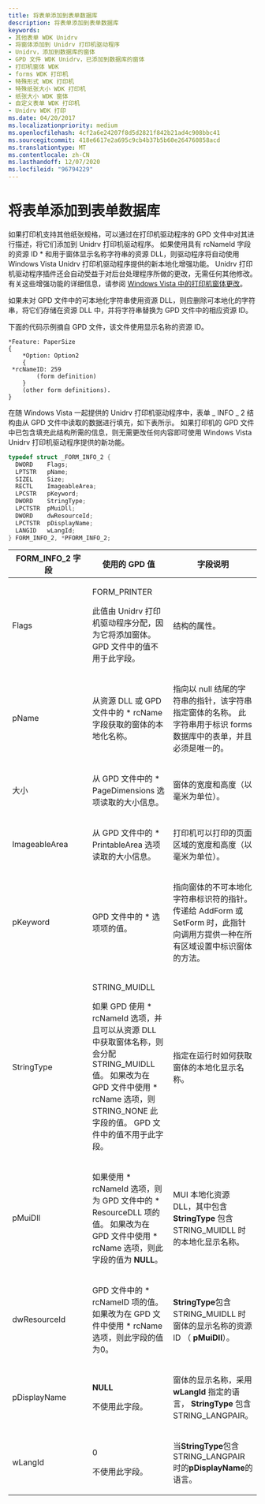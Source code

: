 ```yaml
---
title: 将表单添加到表单数据库
description: 将表单添加到表单数据库
keywords:
- 其他表单 WDK Unidrv
- 将窗体添加到 Unidrv 打印机驱动程序
- Unidrv，添加到数据库的窗体
- GPD 文件 WDK Unidrv，已添加到数据库的窗体
- 打印机窗体 WDK
- forms WDK 打印机
- 特殊形式 WDK 打印机
- 特殊纸张大小 WDK 打印机
- 纸张大小 WDK 窗体
- 自定义表单 WDK 打印机
- Unidrv WDK 打印
ms.date: 04/20/2017
ms.localizationpriority: medium
ms.openlocfilehash: 4cf2a6e24207f8d5d2821f842b21ad4c908bbc41
ms.sourcegitcommit: 418e6617e2a695c9cb4b37b5b60e264760858acd
ms.translationtype: MT
ms.contentlocale: zh-CN
ms.lasthandoff: 12/07/2020
ms.locfileid: "96794229"
---
```

# <a name="adding-forms-to-the-forms-database"></a>将表单添加到表单数据库


如果打印机支持其他纸张规格，可以通过在打印机驱动程序的 GPD 文件中对其进行描述，将它们添加到 Unidrv 打印机驱动程序。 如果使用具有 rcNameId 字段的资源 ID \* 和用于窗体显示名称字符串的资源 DLL，则驱动程序将自动使用 Windows Vista Unidrv 打印机驱动程序提供的新本地化增强功能。 Unidrv 打印机驱动程序插件还会自动受益于对后台处理程序所做的更改，无需任何其他修改。 有关这些增强功能的详细信息，请参阅 [Windows Vista 中的打印机窗体更改](changes-to-printer-forms-in-windows-vista.md)。

如果未对 GPD 文件中的可本地化字符串使用资源 DLL，则应删除可本地化的字符串，将它们存储在资源 DLL 中，并将字符串替换为 GPD 文件中的相应资源 ID。

下面的代码示例摘自 GPD 文件，该文件使用显示名称的资源 ID。

```GDL
*Feature: PaperSize
{
    *Option: Option2
    {
 *rcNameID: 259
        (form definition)
    }
    (other form definitions).
}
```

在随 Windows Vista 一起提供的 Unidrv 打印机驱动程序中，表单 \_ INFO \_ 2 结构由从 GPD 文件中读取的数据进行填充，如下表所示。 如果打印机的 GPD 文件中已包含填充此结构所需的信息，则无需更改任何内容即可使用 Windows Vista Unidrv 打印机驱动程序提供的新功能。

```cpp
typedef struct _FORM_INFO_2 { 
  DWORD    Flags; 
  LPTSTR   pName; 
  SIZEL    Size; 
  RECTL    ImageableArea;
  LPCSTR   pKeyword;
  DWORD    StringType;
  LPCTSTR  pMuiDll;
  DWORD    dwResourceId;
  LPCTSTR  pDisplayName;
  LANGID   wLangId; 
} FORM_INFO_2, *PFORM_INFO_2;
```

<table>
<colgroup>
<col width="33%" />
<col width="33%" />
<col width="33%" />
</colgroup>
<thead>
<tr class="header">
<th>FORM_INFO_2 字段</th>
<th>使用的 GPD 值</th>
<th>字段说明</th>
</tr>
</thead>
<tbody>
<tr class="odd">
<td><p>Flags</p></td>
<td><p>FORM_PRINTER</p>
<p>此值由 Unidrv 打印机驱动程序分配，因为它将添加窗体。 GPD 文件中的值不用于此字段。</p></td>
<td><p>结构的属性。</p></td>
</tr>
<tr class="even">
<td><p>pName</p></td>
<td><p>从资源 DLL 或 GPD 文件中的 * rcName 字段获取的窗体的本地化名称。</p></td>
<td><p>指向以 null 结尾的字符串的指针，该字符串指定窗体的名称。 此字符串用于标识 forms 数据库中的表单，并且必须是唯一的。</p></td>
</tr>
<tr class="odd">
<td><p>大小</p></td>
<td><p>从 GPD 文件中的 * PageDimensions 选项读取的大小信息。</p></td>
<td><p>窗体的宽度和高度（以毫米为单位）。</p></td>
</tr>
<tr class="even">
<td><p>ImageableArea</p></td>
<td><p>从 GPD 文件中的 * PrintableArea 选项读取的大小信息。</p></td>
<td><p>打印机可以打印的页面区域的宽度和高度（以毫米为单位）。</p></td>
</tr>
<tr class="odd">
<td><p>pKeyword</p></td>
<td><p>GPD 文件中的 * 选项项的值。</p></td>
<td><p>指向窗体的不可本地化字符串标识符的指针。 传递给 AddForm 或 SetForm 时，此指针向调用方提供一种在所有区域设置中标识窗体的方法。</p></td>
</tr>
<tr class="even">
<td><p>StringType</p></td>
<td><p>STRING_MUIDLL</p>
<p>如果 GPD 使用 * rcNameId 选项，并且可以从资源 DLL 中获取窗体名称，则会分配 STRING_MUIDLL 值。 如果改为在 GPD 文件中使用 * rcName 选项，则 STRING_NONE 此字段的值。 GPD 文件中的值不用于此字段。</p></td>
<td><p>指定在运行时如何获取窗体的本地化显示名称。</p></td>
</tr>
<tr class="odd">
<td><p>pMuiDll</p></td>
<td><p>如果使用 * rcNameId 选项，则为 GPD 文件中的 * ResourceDLL 项的值。 如果改为在 GPD 文件中使用 * rcName 选项，则此字段的值为 <strong>NULL</strong>。</p></td>
<td><p>MUI 本地化资源 DLL，其中包含 <strong>StringType</strong> 包含 STRING_MUIDLL 时的本地化显示名称。</p></td>
</tr>
<tr class="even">
<td><p>dwResourceId</p></td>
<td><p>GPD 文件中的 * rcNameID 项的值。 如果改为在 GPD 文件中使用 * rcName 选项，则此字段的值为0。</p></td>
<td><p><strong>StringType</strong>包含 STRING_MUIDLL 时窗体的显示名称的资源 ID （ <strong>pMuiDll</strong>）。</p></td>
</tr>
<tr class="odd">
<td><p>pDisplayName</p></td>
<td><p><strong>NULL</strong></p>
<p>不使用此字段。</p></td>
<td><p>窗体的显示名称，采用 <strong>wLangId</strong> 指定的语言， <strong>StringType</strong> 包含 STRING_LANGPAIR。</p></td>
</tr>
<tr class="even">
<td><p>wLangId</p></td>
<td><p>0</p>
<p>不使用此字段。</p></td>
<td><p>当<strong>StringType</strong>包含 STRING_LANGPAIR 时的<strong>pDisplayName</strong>的语言。</p></td>
</tr>
</tbody>
</table>

 

 

 




